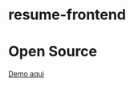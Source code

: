 # resume-frontend

<h1>Open Source</h1>

<a href="https://nonatodiego.github.io/resume-frontend/">Demo aqui</a>

<img src=""></img>
